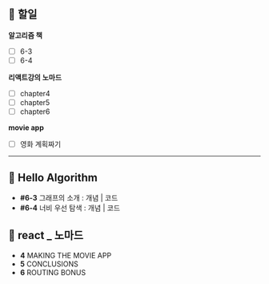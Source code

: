 ## 📄 할일
**알고리즘 책**
- [ ] 6-3 
- [ ] 6-4 

**리액트강의 노마드**
- [ ] chapter4
- [ ] chapter5
- [ ] chapter6

**movie app**
- [ ] 영화 계획짜기
---

## 📙 Hello Algorithm
- **#6-3** 그래프의 소개  : 개념 | 코드
-  **#6-4** 너비 우선 탐색  : 개념 | 코드

## 💫 react _ 노마드
- **4** MAKING THE MOVIE APP  
-  **5** CONCLUSIONS
- **6** ROUTING BONUS
